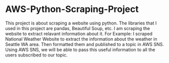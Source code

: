 # AWS-Python-Scraping-Project

This project is about scraping a website using python. The libraries that I used in this project are pandas, Beautiful Soup, etc. I am scraping the website to extract relavant information about it. For Example: I scraped National Weather Website to extract the information about the weather in Seattle WA area. Then formatted them and published to a topic in AWS SNS. Using AWS SNS, we will be able to pass this useful information to all the users subscribed to our topic. 
